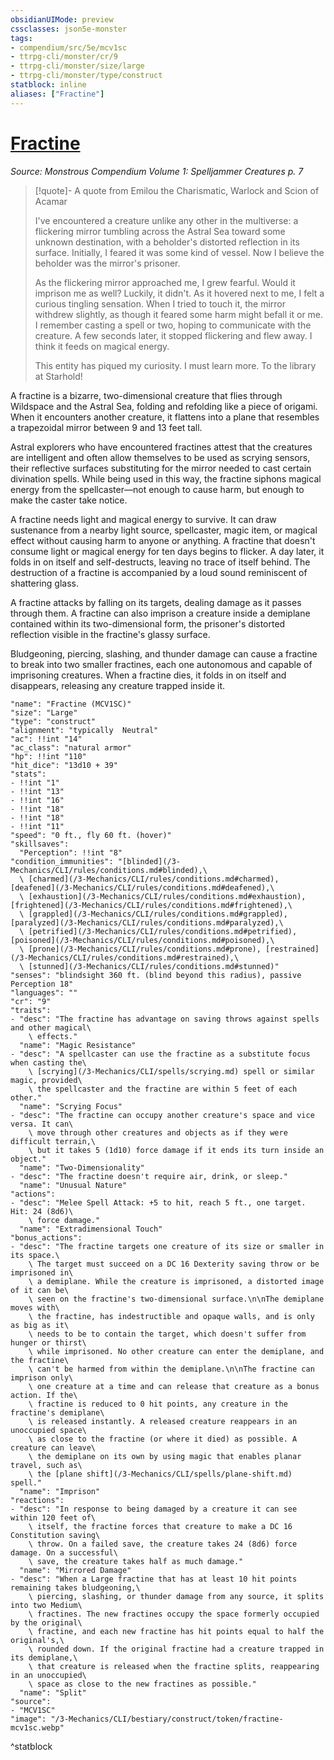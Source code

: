 ```yaml
---
obsidianUIMode: preview
cssclasses: json5e-monster
tags:
- compendium/src/5e/mcv1sc
- ttrpg-cli/monster/cr/9
- ttrpg-cli/monster/size/large
- ttrpg-cli/monster/type/construct
statblock: inline
aliases: ["Fractine"]
---
```

# [Fractine](3-Mechanics\CLI\bestiary\construct/fractine-mcv1sc.md)
*Source: Monstrous Compendium Volume 1: Spelljammer Creatures p. 7*  

> [!quote]- A quote from Emilou the Charismatic, Warlock and Scion of Acamar  
> 
> I've encountered a creature unlike any other in the multiverse: a flickering mirror tumbling across the Astral Sea toward some unknown destination, with a beholder's distorted reflection in its surface. Initially, I feared it was some kind of vessel. Now I believe the beholder was the mirror's prisoner.
> 
> As the flickering mirror approached me, I grew fearful. Would it imprison me as well? Luckily, it didn't. As it hovered next to me, I felt a curious tingling sensation. When I tried to touch it, the mirror withdrew slightly, as though it feared some harm might befall it or me. I remember casting a spell or two, hoping to communicate with the creature. A few seconds later, it stopped flickering and flew away. I think it feeds on magical energy.
> 
> This entity has piqued my curiosity. I must learn more. To the library at Starhold!

A fractine is a bizarre, two-dimensional creature that flies through Wildspace and the Astral Sea, folding and refolding like a piece of origami. When it encounters another creature, it flattens into a plane that resembles a trapezoidal mirror between 9 and 13 feet tall.

Astral explorers who have encountered fractines attest that the creatures are intelligent and often allow themselves to be used as scrying sensors, their reflective surfaces substituting for the mirror needed to cast certain divination spells. While being used in this way, the fractine siphons magical energy from the spellcaster—not enough to cause harm, but enough to make the caster take notice.

A fractine needs light and magical energy to survive. It can draw sustenance from a nearby light source, spellcaster, magic item, or magical effect without causing harm to anyone or anything. A fractine that doesn't consume light or magical energy for ten days begins to flicker. A day later, it folds in on itself and self-destructs, leaving no trace of itself behind. The destruction of a fractine is accompanied by a loud sound reminiscent of shattering glass.

A fractine attacks by falling on its targets, dealing damage as it passes through them. A fractine can also imprison a creature inside a demiplane contained within its two-dimensional form, the prisoner's distorted reflection visible in the fractine's glassy surface.

Bludgeoning, piercing, slashing, and thunder damage can cause a fractine to break into two smaller fractines, each one autonomous and capable of imprisoning creatures. When a fractine dies, it folds in on itself and disappears, releasing any creature trapped inside it.

```statblock
"name": "Fractine (MCV1SC)"
"size": "Large"
"type": "construct"
"alignment": "typically  Neutral"
"ac": !!int "14"
"ac_class": "natural armor"
"hp": !!int "110"
"hit_dice": "13d10 + 39"
"stats":
- !!int "1"
- !!int "13"
- !!int "16"
- !!int "18"
- !!int "18"
- !!int "11"
"speed": "0 ft., fly 60 ft. (hover)"
"skillsaves":
  "Perception": !!int "8"
"condition_immunities": "[blinded](/3-Mechanics/CLI/rules/conditions.md#blinded),\
  \ [charmed](/3-Mechanics/CLI/rules/conditions.md#charmed), [deafened](/3-Mechanics/CLI/rules/conditions.md#deafened),\
  \ [exhaustion](/3-Mechanics/CLI/rules/conditions.md#exhaustion), [frightened](/3-Mechanics/CLI/rules/conditions.md#frightened),\
  \ [grappled](/3-Mechanics/CLI/rules/conditions.md#grappled), [paralyzed](/3-Mechanics/CLI/rules/conditions.md#paralyzed),\
  \ [petrified](/3-Mechanics/CLI/rules/conditions.md#petrified), [poisoned](/3-Mechanics/CLI/rules/conditions.md#poisoned),\
  \ [prone](/3-Mechanics/CLI/rules/conditions.md#prone), [restrained](/3-Mechanics/CLI/rules/conditions.md#restrained),\
  \ [stunned](/3-Mechanics/CLI/rules/conditions.md#stunned)"
"senses": "blindsight 360 ft. (blind beyond this radius), passive Perception 18"
"languages": ""
"cr": "9"
"traits":
- "desc": "The fractine has advantage on saving throws against spells and other magical\
    \ effects."
  "name": "Magic Resistance"
- "desc": "A spellcaster can use the fractine as a substitute focus when casting the\
    \ [scrying](/3-Mechanics/CLI/spells/scrying.md) spell or similar magic, provided\
    \ the spellcaster and the fractine are within 5 feet of each other."
  "name": "Scrying Focus"
- "desc": "The fractine can occupy another creature's space and vice versa. It can\
    \ move through other creatures and objects as if they were difficult terrain,\
    \ but it takes 5 (1d10) force damage if it ends its turn inside an object."
  "name": "Two-Dimensionality"
- "desc": "The fractine doesn't require air, drink, or sleep."
  "name": "Unusual Nature"
"actions":
- "desc": "Melee Spell Attack: +5 to hit, reach 5 ft., one target. Hit: 24 (8d6)\
    \ force damage."
  "name": "Extradimensional Touch"
"bonus_actions":
- "desc": "The fractine targets one creature of its size or smaller in its space.\
    \ The target must succeed on a DC 16 Dexterity saving throw or be imprisoned in\
    \ a demiplane. While the creature is imprisoned, a distorted image of it can be\
    \ seen on the fractine's two-dimensional surface.\n\nThe demiplane moves with\
    \ the fractine, has indestructible and opaque walls, and is only as big as it\
    \ needs to be to contain the target, which doesn't suffer from hunger or thirst\
    \ while imprisoned. No other creature can enter the demiplane, and the fractine\
    \ can't be harmed from within the demiplane.\n\nThe fractine can imprison only\
    \ one creature at a time and can release that creature as a bonus action. If the\
    \ fractine is reduced to 0 hit points, any creature in the fractine's demiplane\
    \ is released instantly. A released creature reappears in an unoccupied space\
    \ as close to the fractine (or where it died) as possible. A creature can leave\
    \ the demiplane on its own by using magic that enables planar travel, such as\
    \ the [plane shift](/3-Mechanics/CLI/spells/plane-shift.md) spell."
  "name": "Imprison"
"reactions":
- "desc": "In response to being damaged by a creature it can see within 120 feet of\
    \ itself, the fractine forces that creature to make a DC 16 Constitution saving\
    \ throw. On a failed save, the creature takes 24 (8d6) force damage. On a successful\
    \ save, the creature takes half as much damage."
  "name": "Mirrored Damage"
- "desc": "When a Large fractine that has at least 10 hit points remaining takes bludgeoning,\
    \ piercing, slashing, or thunder damage from any source, it splits into two Medium\
    \ fractines. The new fractines occupy the space formerly occupied by the original\
    \ fractine, and each new fractine has hit points equal to half the original's,\
    \ rounded down. If the original fractine had a creature trapped in its demiplane,\
    \ that creature is released when the fractine splits, reappearing in an unoccupied\
    \ space as close to the new fractines as possible."
  "name": "Split"
"source":
- "MCV1SC"
"image": "/3-Mechanics/CLI/bestiary/construct/token/fractine-mcv1sc.webp"
```
^statblock